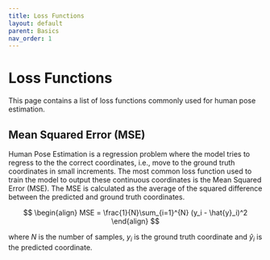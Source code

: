 ```yaml
---
title: Loss Functions
layout: default
parent: Basics
nav_order: 1
---
```


# Loss Functions

This page contains a list of loss functions commonly used for human pose estimation.

## Mean Squared Error (MSE)

Human Pose Estimation is a regression problem where the model tries to regress to the the correct coordinates, i.e., move to the ground truth coordinates in small increments. The most common loss function used to train the model to output these continuous coordinates is the Mean Squared Error (MSE). The MSE is calculated as the average of the squared difference between the predicted and ground truth coordinates.

$$
\begin{align}
MSE = \frac{1}{N}\sum_{i=1}^{N} (y_i - \hat{y}_i)^2
\end{align}
$$

where $N$ is the number of samples, $y_i$ is the ground truth coordinate and $\hat{y}_i$ is the predicted coordinate.

<script src="https://polyfill.io/v3/polyfill.min.js?features=es6"></script>
<script id="MathJax-script" async src="https://cdn.jsdelivr.net/npm/mathjax@3/es5/tex-mml-chtml.js"></script>

